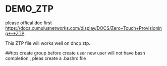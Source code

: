 # DEMO_ZTP
please offical doc first
https://docs.cumulusnetworks.com/display/DOCS/Zero+Touch+Provisioning+-+ZTP

This ZTP file will works well on dhcp ztp.


##tips
create group before create user
new user will not have bash completion , pleas create a .bashrc file
